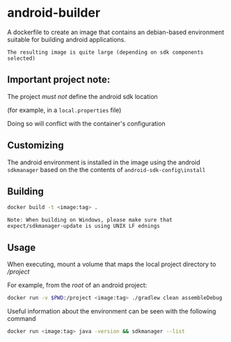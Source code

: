# android-builder

A dockerfile to create an image that contains an debian-based environment suitable for building android applications.

`The resulting image is quite large (depending on sdk components selected)`

## Important project note: 
The project *must not* define the android sdk location 

(for example, in a `local.properties` file)

Doing so will conflict with the container's configuration

## Customizing
The android environment is installed in the image using the android `sdkmanager` based on the the contents of `android-sdk-config\install`

## Building
```sh
docker build -t <image:tag> .
```

`Note: When building on Windows, please make sure that expect/sdkmanager-update is using UNIX LF ednings`

## Usage
When executing, mount a volume that maps the local project directory to _/project_

For example, from the _root_ of an android project:

```sh
docker run -v $PWD:/project <image:tag> ./gradlew clean assembleDebug
```

Useful information about the environment can be seen with the following command
```sh
docker run <image:tag> java -version && sdkmanager --list
```
